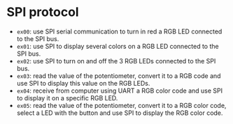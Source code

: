 # SPI protocol

- `ex00`: use SPI serial communication to turn in red a RGB LED connected to the SPI bus.
- `ex01`: use SPI to display several colors on a RGB LED connected to the SPI bus.
- `ex02`: use SPI to turn on and off the 3 RGB LEDs connected to the SPI bus.
- `ex03`: read the value of the potentiometer, convert it to a RGB code and use SPI to display this value on the RGB LEDs.
- `ex04`: receive from computer using UART a RGB color code and use SPI to display it on a specific RGB LED.
- `ex05`: read the value of the potentiometer, convert it to a RGB color code, select a LED with the button and use SPI to display the RGB color code.
